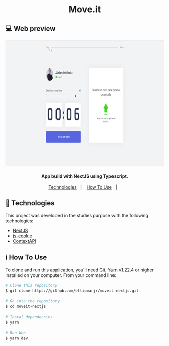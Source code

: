 <h1 align="center">
  Move.it
</h1>

## :computer: Web preview
<p align="center">
  <img height="400" src="https://github.com/ellismarjr/moveit-nextjs/blob/main/preview/preview.gif">
</p>

<h4 align="center">
  App build with NextJS using Typescript.
</h4>

<p align="center">
  <a href="#rocket-technologies">Technologies</a>&nbsp;&nbsp;&nbsp;|&nbsp;&nbsp;&nbsp;
  <a href="#information_source-how-to-use">How To Use</a>&nbsp;&nbsp;&nbsp;|&nbsp;&nbsp;&nbsp;
</p>

## :rocket: Technologies

This project was developed in the studies purpose with the following technologies:

- [NextJS](https://nextjs.org/)
- [js-cookie](https://www.npmjs.com/package/js-cookie)
- [ContextAPI](https://pt-br.reactjs.org/docs/context.html)

## :information_source: How To Use

To clone and run this application, you'll need [Git](https://git-scm.com), [Yarn v1.22.4](https://yarnpkg.com/) or higher installed on your computer. From your command line:

```bash
# Clone this repository
$ git clone https://github.com/ellismarjr/moveit-nextjs.git

# Go into the repository
$ cd moveit-nextjs

# Instal dependencies
$ yarn

# Run Web
$ yarn dev

```


